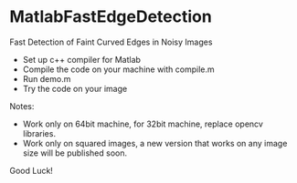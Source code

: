 # MatlabFastEdgeDetection
Fast Detection of Faint Curved Edges in Noisy Images

- Set up c++ compiler for Matlab
- Compile the code on your machine with compile.m
- Run demo.m
- Try the code on your image

Notes:
- Work only on 64bit machine, for 32bit machine, replace opencv libraries.
- Work only on squared images, a new version that works on any image size will be published soon.

Good Luck!
